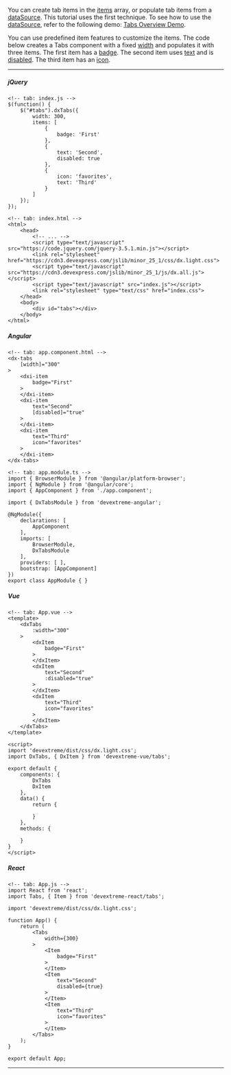 You can create tab items in the [items](/api-reference/10%20UI%20Components/dxTabs/1%20Configuration/items '/Documentation/ApiReference/UI_Components/dxTabs/Configuration/items/') array, or populate tab items from a [dataSource](/api-reference/10%20UI%20Components/dxTabs/1%20Configuration/dataSource.md '/Documentation/ApiReference/UI_Components/dxTabs/Configuration/#dataSource'). This tutorial uses the first technique. To see how to use the [dataSource](/api-reference/10%20UI%20Components/dxTabs/1%20Configuration/dataSource.md '/Documentation/ApiReference/UI_Components/dxTabs/Configuration/#dataSource'), refer to the following demo: [Tabs Overview Demo](https://js.devexpress.com/Demos/WidgetsGallery/Demo/Tabs/Overview/).

You can use predefined item features to customize the items. The code below creates a Tabs component with a fixed [width](/api-reference/10%20UI%20Components/DOMComponent/1%20Configuration/width.md '/Documentation/ApiReference/UI_Components/dxTabPanel/Configuration/#width') and populates it with three items. The first item has a [badge](/api-reference/_hidden/dxTabPanelItem/badge.md '/Documentation/ApiReference/UI_Components/dxTabPanel/Configuration/items/#badge'). The second item uses [text](/api-reference/_hidden/CollectionWidgetItem/text.md '/Documentation/ApiReference/UI_Components/dxTabPanel/Configuration/items/#text') and is [disabled](/api-reference/_hidden/CollectionWidgetItem/disabled.md '/Documentation/ApiReference/UI_Components/dxTabPanel/Configuration/items/#disabled'). The third item has an [icon](/api-reference/_hidden/dxTabPanelItem/icon.md '/Documentation/ApiReference/UI_Components/dxTabPanel/Configuration/items/#icon').

---
##### jQuery

    <!-- tab: index.js -->
    $(function() {
        $("#tabs").dxTabs({
            width: 300,
            items: [
                {
                    badge: 'First'
                },
                {
                    text: 'Second',
                    disabled: true                
                },
                {
                    icon: 'favorites',
                    text: 'Third'                
                }
            ]
        });
    });

    <!-- tab: index.html -->
    <html>
        <head>
            <!-- ... -->
            <script type="text/javascript" src="https://code.jquery.com/jquery-3.5.1.min.js"></script>
            <link rel="stylesheet" href="https://cdn3.devexpress.com/jslib/minor_25_1/css/dx.light.css">
            <script type="text/javascript" src="https://cdn3.devexpress.com/jslib/minor_25_1/js/dx.all.js"></script>
            <script type="text/javascript" src="index.js"></script>
            <link rel="stylesheet" type="text/css" href="index.css">
        </head>
        <body>
            <div id="tabs"></div>
        </body>
    </html>

##### Angular

    <!-- tab: app.component.html -->
    <dx-tabs
        [width]="300"
    >
        <dxi-item 
            badge="First"
        >
        </dxi-item>
        <dxi-item 
            text="Second"
            [disabled]="true"
        >
        </dxi-item>
        <dxi-item 
            text="Third"
            icon="favorites"
        >
        </dxi-item>
    </dx-tabs>

    <!-- tab: app.module.ts -->
    import { BrowserModule } from '@angular/platform-browser';
    import { NgModule } from '@angular/core';
    import { AppComponent } from './app.component';

    import { DxTabsModule } from 'devextreme-angular';

    @NgModule({
        declarations: [
            AppComponent
        ],
        imports: [
            BrowserModule,
            DxTabsModule
        ],
        providers: [ ],
        bootstrap: [AppComponent]
    })
    export class AppModule { }

##### Vue

    <!-- tab: App.vue -->
    <template>
        <dxTabs
            :width="300"
        >
            <dxItem 
                badge="First"
            >
            </dxItem>
            <dxItem 
                text="Second"
                :disabled="true" 
            >
            </dxItem>
            <dxItem 
                text="Third"
                icon="favorites"
            >
            </dxItem>
        </dxTabs>
    </template>

    <script>
    import 'devextreme/dist/css/dx.light.css';
    import DxTabs, { DxItem } from 'devextreme-vue/tabs';

    export default {
        components: {
            DxTabs
            DxItem
        },
        data() {
            return {

            }
        },
        methods: {    
            
        }
    }
    </script>

##### React

    <!-- tab: App.js -->
    import React from 'react';
    import Tabs, { Item } from 'devextreme-react/tabs';

    import 'devextreme/dist/css/dx.light.css';

    function App() {
        return (
            <Tabs
                width={300}
            >
                <Item
                    badge="First"
                >
                </Item>
                <Item
                    text="Second"
                    disabled={true}
                >
                </Item>
                <Item
                    text="Third"
                    icon="favorites"
                >
                </Item>
            </Tabs>
        );
    }

    export default App;

---


